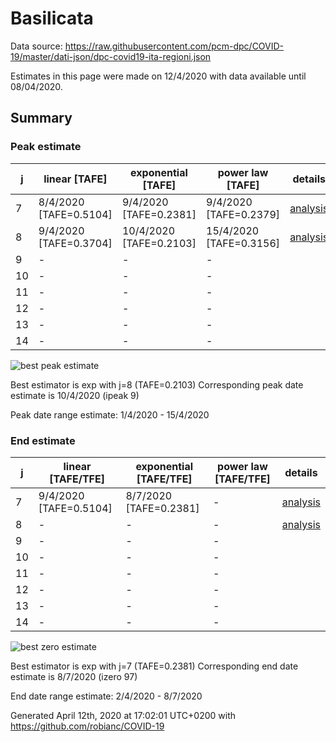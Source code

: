 # Basilicata


Data source: https://raw.githubusercontent.com/pcm-dpc/COVID-19/master/dati-json/dpc-covid19-ita-regioni.json

Estimates in this page were made on 12/4/2020 with data available until 08/04/2020.


## Summary 

### Peak estimate 
|j|linear [TAFE]|exponential [TAFE]|power law [TAFE]|details|
|---|----|-----------|---------|-------|
|7|8/4/2020 [TAFE=0.5104]|9/4/2020 [TAFE=0.2381]|9/4/2020 [TAFE=0.2379]|[analysis](COVID-19_basilicata_j7_2020-04-08.md)|
|8|9/4/2020 [TAFE=0.3704]|10/4/2020 [TAFE=0.2103]|15/4/2020 [TAFE=0.3156]|[analysis](COVID-19_basilicata_j8_2020-04-08.md)|
|9|-|-|-||
|10|-|-|-||
|11|-|-|-||
|12|-|-|-||
|13|-|-|-||
|14|-|-|-||

![best peak estimate](COVID-19_basilicata_j8_2020-04-08.png)

Best estimator is exp with j=8 (TAFE=0.2103)
Corresponding peak date estimate is 10/4/2020 (ipeak 9)


Peak date range estimate: 1/4/2020 - 15/4/2020

### End estimate 
|j|linear [TAFE/TFE]|exponential [TAFE/TFE]|power law [TAFE/TFE]|details|
|---|----|-----------|---------|-------|
|7|9/4/2020 [TAFE=0.5104]|8/7/2020 [TAFE=0.2381]|-|[analysis](COVID-19_basilicata_j7_2020-04-08.md)|
|8|-|-|-|[analysis](COVID-19_basilicata_j8_2020-04-08.md)|
|9|-|-|-||
|10|-|-|-||
|11|-|-|-||
|12|-|-|-||
|13|-|-|-||
|14|-|-|-||

![best zero estimate](COVID-19_basilicata_j7_2020-04-08.png)

Best estimator is exp with j=7 (TAFE=0.2381)
Corresponding end date estimate is 8/7/2020 (izero 97)


End date range estimate: 2/4/2020 - 8/7/2020

Generated April 12th, 2020 at 17:02:01 UTC+0200 with https://github.com/robianc/COVID-19
